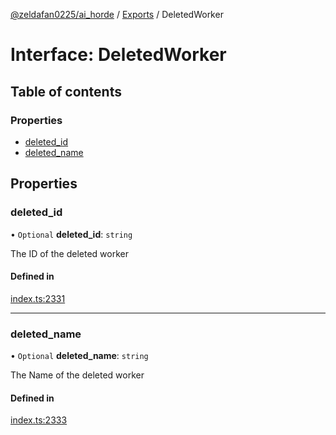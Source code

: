 [@zeldafan0225/ai_horde](../README.md) / [Exports](../modules.md) / DeletedWorker

# Interface: DeletedWorker

## Table of contents

### Properties

- [deleted\_id](DeletedWorker.md#deleted_id)
- [deleted\_name](DeletedWorker.md#deleted_name)

## Properties

### deleted\_id

• `Optional` **deleted\_id**: `string`

The ID of the deleted worker

#### Defined in

[index.ts:2331](https://github.com/ZeldaFan0225/ai_horde/blob/d340ba6/index.ts#L2331)

___

### deleted\_name

• `Optional` **deleted\_name**: `string`

The Name of the deleted worker

#### Defined in

[index.ts:2333](https://github.com/ZeldaFan0225/ai_horde/blob/d340ba6/index.ts#L2333)
